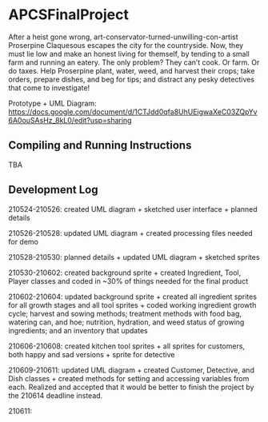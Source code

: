 # APCSFinalProject

After a heist gone wrong, art-conservator-turned-unwilling-con-artist Proserpine Claquesous escapes the city for the countryside. Now, they must lie low and make an honest living for themself, by tending to a small farm and running an eatery. The only problem? They can’t cook. Or farm. Or do taxes. Help Proserpine plant, water, weed, and harvest their crops; take orders, prepare dishes, and beg for tips; and distract any pesky detectives that come to investigate!

Prototype + UML Diagram: https://docs.google.com/document/d/1CTJdd0qfa8UhUEigwaXeC03ZQpYv6A0ouSAsHz_8kL0/edit?usp=sharing

## Compiling and Running Instructions
TBA

## Development Log
210524-210526: created UML diagram + sketched user interface + planned details

210526-210528: updated UML diagram + created processing files needed for demo

210528-210530: planned details + updated UML diagram + sketched sprites

210530-210602: created background sprite + created Ingredient, Tool, Player classes and coded in ~30% of things needed for the final product

210602-210604: updated background sprite + created all ingredient sprites for all growth stages and all tool sprites + coded working ingredient growth cycle; harvest and sowing methods; treatment methods with food bag, watering can, and hoe; nutrition, hydration, and weed status of growing ingredients; and an inventory that updates

210606-210608: created kitchen tool sprites + all sprites for customers, both happy and sad versions + sprite for detective

210609-210611: updated UML diagram + created Customer, Detective, and Dish classes + created methods for setting and accessing variables from each. Realized and accepted that it would be better to finish the project by the 210614 deadline instead.

210611:
